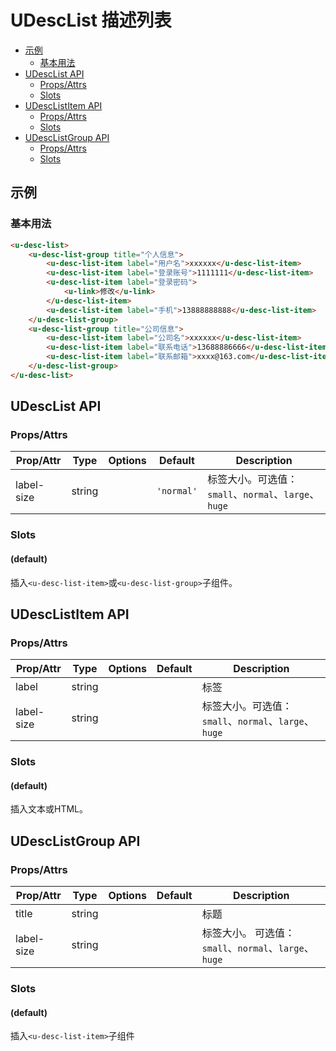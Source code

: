 <!-- 该 README.md 根据 api.yaml 和 docs/*.md 自动生成，为了方便在 GitHub 和 NPM 上查阅。如需修改，请查看源文件 -->

# UDescList 描述列表

- [示例](#示例)
    - [基本用法](#基本用法)
- [UDescList API](#udesclist-api)
    - [Props/Attrs](#propsattrs)
    - [Slots](#slots)
- [UDescListItem API](#udesclistitem-api)
    - [Props/Attrs](#propsattrs-2)
    - [Slots](#slots-2)
- [UDescListGroup API](#udesclistgroup-api)
    - [Props/Attrs](#propsattrs-3)
    - [Slots](#slots-3)

## 示例
### 基本用法

``` html
<u-desc-list>
    <u-desc-list-group title="个人信息">
        <u-desc-list-item label="用户名">xxxxxx</u-desc-list-item>
        <u-desc-list-item label="登录账号">1111111</u-desc-list-item>
        <u-desc-list-item label="登录密码">
            <u-link>修改</u-link>
        </u-desc-list-item>
        <u-desc-list-item label="手机">13888888888</u-desc-list-item>
    </u-desc-list-group>
    <u-desc-list-group title="公司信息">
        <u-desc-list-item label="公司名">xxxxxx</u-desc-list-item>
        <u-desc-list-item label="联系电话">13688886666</u-desc-list-item>
        <u-desc-list-item label="联系邮箱">xxxx@163.com</u-desc-list-item>
    </u-desc-list-group>
</u-desc-list>
```

## UDescList API
### Props/Attrs

| Prop/Attr | Type | Options | Default | Description |
| --------- | ---- | ------- | ------- | ----------- |
| label-size | string |  | `'normal'` | 标签大小。可选值：`small`、`normal`、`large`、`huge` |

### Slots

#### (default)

插入`<u-desc-list-item>`或`<u-desc-list-group>`子组件。

## UDescListItem API
### Props/Attrs

| Prop/Attr | Type | Options | Default | Description |
| --------- | ---- | ------- | ------- | ----------- |
| label | string |  |  | 标签 |
| label-size | string |  |  | 标签大小。可选值：`small`、`normal`、`large`、`huge` |

### Slots

#### (default)

插入文本或HTML。

## UDescListGroup API
### Props/Attrs

| Prop/Attr | Type | Options | Default | Description |
| --------- | ---- | ------- | ------- | ----------- |
| title | string |  |  | 标题 |
| label-size | string |  |  | 标签大小。 可选值：`small`、`normal`、`large`、`huge` |

### Slots

#### (default)

插入`<u-desc-list-item>`子组件

